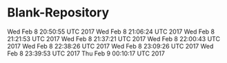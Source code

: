 # Blank-Repository
Wed Feb 8 20:50:55 UTC 2017
Wed Feb 8 21:06:24 UTC 2017
Wed Feb 8 21:21:53 UTC 2017
Wed Feb 8 21:37:21 UTC 2017
Wed Feb 8 22:00:43 UTC 2017
Wed Feb 8 22:38:26 UTC 2017
Wed Feb 8 23:09:26 UTC 2017
Wed Feb 8 23:39:53 UTC 2017
Thu Feb 9 00:10:17 UTC 2017
